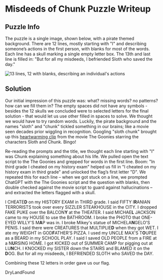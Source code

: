 # Misdeeds of Chunk Puzzle Writeup

## Puzzle Info

The puzzle is a single image, shown below, with a pirate themed background. There are 12 lines, mostly starting with "I" and describing someone’s actions in the first person, with blanks for most of the words. Each line has a skull marking a single empty letter box. The 13th and last line is filled in:
"But for all my misdeeds, I befriended Sloth who saved the day."

![13 lines, 12 with blanks, describing an individual's actions](assets/moc-1.png)

## Solution

Our initial impression of this puzzle was: what? missing words? no patterns? how can we fill them in? The empty spaces did not have any symbols - besides the 12 skulls we concluded were to selected letters for the final solution - that would let us use other filled in spaces to solve. We thought we would have to try random words. Luckily, the pirate background and the names "sloth" and "chunk" tickled something in our brains; like a movie seen decades prior wiggling in recognition. Googling "sloth chunk" brought up this [heartwarming clip](https://www.youtube.com/watch?v=8Q_jpTStdDI) from the movie The Goonies starring the characters Sloth and Chunk. Bingo!

Re-reading the prompts and the title, we thought each line starting with "I" was Chunk explaining something about his life. We pulled open the text script to the The Goonies and grepped for words in the first line. Boom: "In third grade I cheated on my history exam" helped us fill in "I cheated on my history exam in third grade" and unlocked the flag’s first letter "D". We repeated this for each line – when we got stuck on a line, we prompted ChatGPT with the The Goonies script and the question with blanks, then double checked against the movie script to guard against hallucinations – and extracted the letters flagged with a skull.

I CHEATE**D** on my HISTORY EXAM in THIRD grade.
I said FIFTY I**R**ANIAN TERRORISTS took over every SIZZLER STEAKHOUSE in the CITY.
I dropped FAKE PUKE over the BALCON**Y** at the THEATER.
I said MICHAE**L** JACKSON came to my HOUSE to use the BATHROOM.
I broke the PHOTO that ONE-EYED WILLY'S M**A**P was in.
I broke Mikey's statue of MICHELA**N**GELO'S PENIS.
I said there were CREATURES that MULTIPLIE**D** when they got WET.
I ate my WEIGHT in GOD**F**ATHER'S PIZZA.
I used my UNCLE MAX'S T**O**UPEE as a BEARD in my SCHOOL PLAY.
I said I saved OLD PEOPLE from a FIRE at a N**U**RSING HOME.
I got KICKED out of SUMMER CAMP for pigging out at LU**N**CH.
I KNOCKED my SISTER down the STAIRS and BLAMED it on the **D**OG.
But for all my misdeeds, I BEFRIENDED SLOTH who SAVED the DAY.

Combining these 12 letters in order gave us our flag.

<result>DryLandFound</result>
